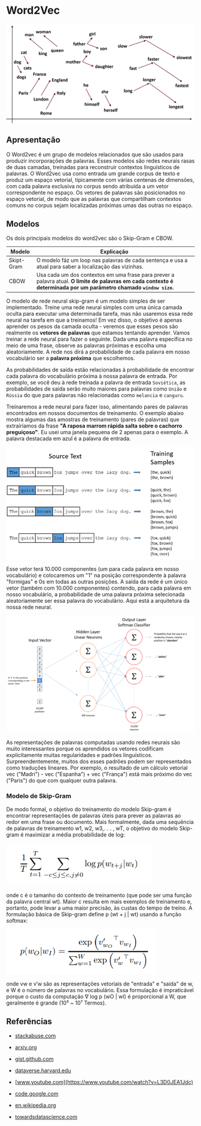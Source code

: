 # Word2Vec

![word2vec](img/word2vec.png)

## Apresentação

O Word2vec é um grupo de modelos relacionados que são usados para produzir incorporações de palavras. Esses modelos são redes neurais rasas de duas camadas, treinadas para reconstruir contextos linguísticos de palavras. O Word2vec usa como entrada um grande corpus de texto e produz um espaço vetorial, tipicamente com várias centenas de dimensões, com cada palavra exclusiva no corpus sendo atribuída a um vetor correspondente no espaço. Os vetores de palavras são posicionados no espaço vetorial, de modo que as palavras que compartilham contextos comuns no corpus sejam localizadas próximas umas das outras no espaço.

## Modelos

Os dois principais modelos do word2vec são o Skip-Gram e CBOW.

Modelo     | Explicação
---------- | -------------
Skipt-Gram | O modelo fáz um loop nas palavras de cada sentença e usa a atual para saber a localização das vizinhas. 
CBOW       | Usa cada um dos contextos em uma frase para prever a palavra atual. **O limite de palavras em cada contexto é determinada por um parâmetro chamado `window size`.**

O modelo de rede neural skip-gram é um modelo simples de ser implementado. Treine uma rede neural simples com uma única camada oculta para executar uma determinada tarefa, mas não usaremos essa rede neural na tarefa em que a treinamos! Em vez disso, o objetivo é apenas aprender os pesos da camada oculta - veremos que esses pesos são realmente os **vetores de palavras** que estamos tentando aprender.
Vamos treinar a rede neural para fazer o seguinte. Dada uma palavra específica no meio de uma frase, observe as palavras próximas e escolha uma aleatoriamente. A rede nos dirá a probabilidade de cada palavra em nosso vocabulário ser a **palavra próxima** que escolhemos.

As probabilidades de saída estão relacionadas à probabilidade de encontrar cada palavra do vocabulário próxima à nossa palavra de entrada. Por exemplo, se você deu à rede treinada a palavra de entrada `Soviética`, as probabilidades de saída serão muito maiores para palavras como `União` e `Rússia` do que para palavras não relacionadas como `melancia` e `canguru`.

Treinaremos a rede neural para fazer isso, alimentando pares de palavras encontrados em nossos documentos de treinamento. O exemplo abaixo mostra algumas das amostras de treinamento (pares de palavras) que extrairíamos da frase **"A raposa marrom rápida salta sobre o cachorro preguiçoso"**. Eu usei uma janela pequena de 2 apenas para o exemplo. A palavra destacada em azul é a palavra de entrada.

![skipt-gram](img/skiptgram.png)

Esse vetor terá 10.000 componentes (um para cada palavra em nosso vocabulário) e colocaremos um "1" na posição correspondente à palavra "formigas" e 0s em todas as outras posições.
A saída da rede é um único vetor (também com 10.000 componentes) contendo, para cada palavra em nosso vocabulário, a probabilidade de uma palavra próxima selecionada aleatoriamente ser essa palavra do vocabulário.
Aqui está a arquitetura da nossa rede neural.

![arquitetura](img/arquitetura.png)

As representações de palavras computadas usando redes neurais são muito interessantes porque os aprendidos
os vetores codificam explicitamente muitas regularidades e padrões linguísticos. Surpreendentemente, muitos dos
esses padrões podem ser representados como traduções lineares. Por exemplo, o resultado de um cálculo vetorial vec ("Madri") - vec ("Espanha") + vec ("França") está mais próximo do vec ("Paris") do que com qualquer outra palavra.

### Modelo de Skip-Gram

De modo formal, o objetivo do treinamento do modelo Skip-gram é encontrar representações de palavras úteis para
prever as palavras ao redor em uma frase ou documento. Mais formalmente, dada uma sequência de
palavras de treinamento w1, w2, w3,. . . , wT, o objetivo do modelo Skip-gram é maximizar a média
probabilidade de log:

![](img/f1.png)

onde c é o tamanho do contexto de treinamento (que pode ser uma função da palavra central wt). Maior
c resulta em mais exemplos de treinamento e, portanto, pode levar a uma maior precisão, às custas do tempo de treino. A formulação básica de Skip-gram define p (wt + j | wt) usando a função softmax:

![](img/f2.png)

onde vw e v′w são as representações vetoriais de "entrada" e "saída" de w, e W é o número de palavras no vocabulário. Essa formulação é impraticável porque o custo da computação
∇ log p (wO | wI) é proporcional a W, que geralmente é grande (10⁵ ~ 10⁷
Termos).


## Referências

* [stackabuse.com](https://stackabuse.com/implementing-word2vec-with-gensim-library-in-python/)

* [arxiv.org](https://arxiv.org/pdf/1310.4546.pdf)

* [gist.github.com](https://gist.github.com/aparrish/2f562e3737544cf29aaf1af30362f469)

* [dataverse.harvard.edu](https://dataverse.harvard.edu/dataset.xhtml?persistentId=doi:10.7910/DVN/JMFHTN)

* [www.youtube.com](https://www.youtube.com/watch?v=L3D0JEA1Jdc)

* [code.google.com](https://code.google.com/archive/p/word2vec/)

* [en.wikipedia.org](https://en.wikipedia.org/wiki/Word2vec)

* [towardsdatascience.com](https://towardsdatascience.com/word2vec-skip-gram-model-part-1-intuition-78614e4d6e0b)